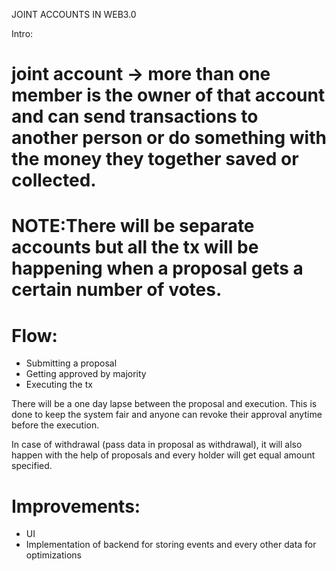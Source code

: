 JOINT ACCOUNTS IN WEB3.0

Intro:
# joint account -> more than one member is the owner of that account and can send transactions to another person or do something with the money they together saved or collected.

# NOTE:There will be separate accounts but all the tx will be happening when a proposal gets a certain number of votes.

# Flow:
* Submitting a proposal
* Getting approved by majority
* Executing the tx 

There will be a one day lapse between the proposal and execution. This is done to keep the system fair and anyone can revoke their approval anytime before the execution.


In case of withdrawal (pass data in proposal as withdrawal), it will also happen with the help of proposals and every holder will get equal amount specified.


# Improvements:
* UI
* Implementation of backend for storing events and every other data for optimizations
